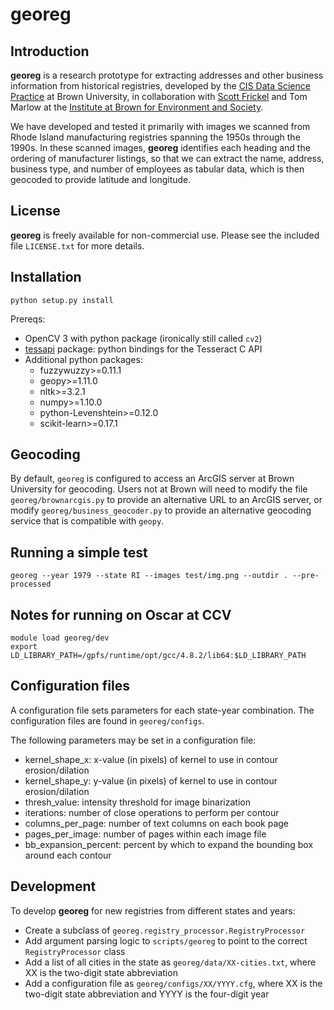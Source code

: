 # georeg

## Introduction

**georeg** is a research prototype for extracting addresses and other business
information from historical registries, developed by the
[CIS Data Science Practice](https://brown.edu/cis/data-science)
at Brown University, in collaboration with
[Scott Frickel](https://www.brown.edu/academics/institute-environment-society/people/details/scott-frickel)
and Tom Marlow at the
[Institute at Brown for Environment and
Society](https://www.brown.edu/academics/institute-environment-society/).

We have developed and tested it primarily with images we scanned from Rhode
Island manufacturing registries spanning the 1950s through the 1990s. In these
scanned images, **georeg** identifies each heading and the ordering of
manufacturer listings, so that we can extract the name, address, business type,
and number of employees as tabular data, which is then geocoded to provide
latitude and longitude.

## License

**georeg** is freely available for non-commercial use. Please see the included
file `LICENSE.txt` for more details.

## Installation

    python setup.py install

Prereqs:

* OpenCV 3 with python package (ironically still called `cv2`)
* [tessapi](https://bitbucket.org/brown-data-science/tessapi) package: python bindings for the Tesseract C API
* Additional python packages:
    * fuzzywuzzy>=0.11.1
    * geopy>=1.11.0
    * nltk>=3.2.1
    * numpy>=1.10.0
    * python-Levenshtein>=0.12.0
    * scikit-learn>=0.17.1

## Geocoding

By default, `georeg` is configured to access an ArcGIS server at Brown
University for geocoding. Users not at Brown will need to modify the file
`georeg/brownarcgis.py` to provide an alternative URL to an ArcGIS server,
or modify `georeg/business_geocoder.py` to provide an alternative 
geocoding service that is compatible with `geopy`.

## Running a simple test

    georeg --year 1979 --state RI --images test/img.png --outdir . --pre-processed

## Notes for running on Oscar at CCV

    module load georeg/dev
    export LD_LIBRARY_PATH=/gpfs/runtime/opt/gcc/4.8.2/lib64:$LD_LIBRARY_PATH

## Configuration files

A configuration file sets parameters for each state-year combination. The
configuration files are found in `georeg/configs`. 

The following parameters may be set in a configuration file:

* kernel\_shape\_x: x-value (in pixels) of kernel to use in contour erosion/dilation
* kernel\_shape\_y: y-value (in pixels) of kernel to use in contour erosion/dilation
* thresh\_value: intensity threshold for image binarization
* iterations: number of close operations to perform per contour
* columns\_per\_page: number of text columns on each book page
* pages\_per\_image: number of pages within each image file
* bb\_expansion\_percent: percent by which to expand the bounding box around each contour

## Development

To develop **georeg** for new registries from different states and years:

* Create a subclass of `georeg.registry_processor.RegistryProcessor` 
* Add argument parsing logic to `scripts/georeg` to point to the correct
  `RegistryProcessor` class
* Add a list of all cities in the state as `georeg/data/XX-cities.txt`,
  where XX is the two-digit state abbreviation
* Add a configuration file as `georeg/configs/XX/YYYY.cfg`, where XX is
  the two-digit state abbreviation and YYYY is the four-digit year
